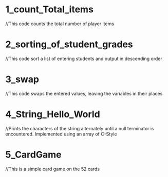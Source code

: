 # 1_count_Total_items
//This code counts the total number of player items

# 2_sorting_of_student_grades
//This code sort a list of entering students and output in descending order

# 3_swap
//This code swaps the entered values, leaving the variables in their places

# 4_String_Hello_World
//Prints the characters of the string alternately until a null terminator is encountered. Implemented using an array of C-Style
 # 5_CardGame
 //This is a simple card game on the 52 cards
